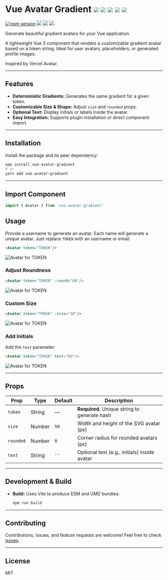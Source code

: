 
# Vue Avatar Gradient ![](https://avatar.vercel.sh/TOKEN?size=20) ![](https://avatar.vercel.sh/leerob?size=20) ![](https://avatar.vercel.sh/vercel?size=20) ![](https://avatar.vercel.sh/party?size=20) ![](https://avatar.vercel.sh/edge?size=20)

[![npm version](https://img.shields.io/npm/v/vue-avatar-gradient.svg)](https://www.npmjs.com/package/vue-avatar-gradient)
[![](https://badgen.net/bundlephobia/min/vue-avatar-gradient)](https://badgen.net/bundlephobia/min/vue-avatar-gradient)
[![](https://badgen.net/bundlephobia/dependency-count/vue-avatar-gradient?color=green)](https://badgen.net/bundlephobia/dependency-count/vue-avatar-gradient)
[![](https://badgen.net/bundlephobia/tree-shaking/vue-avatar-gradient)](https://badgen.net/bundlephobia/tree-shaking/vue-avatar-gradient)

Generate beautiful gradient avatars for your Vue application.

A lightweight Vue 3 component that renders a customizable gradient avatar based on a token string. Ideal for user avatars, placeholders, or generated profile images.

Inspired by Vercel Avatar.

---

## Features

- **Deterministic Gradients:** Generates the same gradient for a given token.
- **Customizable Size & Shape:** Adjust `size` and `rounded` props.
- **Optional Text:** Display initials or labels inside the avatar.
- **Easy Integration:** Supports plugin installation or direct component import.

---

## Installation

Install the package and its peer dependency:

```bash
npm install vue-avatar-gradient
# or
yarn add vue-avatar-gradient
```

---

## Import Component

```js
import { Avatar } from 'vue-avatar-gradient'
```

## Usage

Provide a username to generate an avatar. Each name will generate a unique avatar. Just replace `TOKEN` with an username or email:

```html
<Avatar token="TOKEN"/>
```

![Avatar for TOKEN](https://avatar.vercel.sh/TOKEN)



### Adjust Roundness

```html
<Avatar token="TOKEN" :round="60"/>
```

![Avatar for TOKEN](https://avatar.vercel.sh/TOKEN?rounded=60)


### Custom Size
```html
<Avatar token="TOKEN" :size="30"/>
```
![Avatar for TOKEN](https://avatar.vercel.sh/TOKEN.svg?size=30)

### Add Initials

Add the `text` parameter:
```html
<Avatar token="TOKEN" text="EU"/>
```

![Avatar for TOKEN](https://avatar.vercel.sh/TOKEN.svg?text=EU)

---


## Props

| Prop      | Type    | Default | Description                                  |
|-----------|---------|---------|----------------------------------------------|
| `token`   | String  | —       | **Required.** Unique string to generate hash |
| `size`    | Number  | `50`    | Width and height of the SVG avatar (px)      |
| `rounded` | Number  | `0`     | Corner radius for rounded avatars (px)       |
| `text`    | String  | `''`    | Optional text (e.g., initials) inside avatar |

---

## Development & Build

- **Build:** Uses Vite to produce ESM and UMD bundles:

  ```bash
  npm run build
  ```

---

## Contributing

Contributions, issues, and feature requests are welcome! Feel free to check [issues](https://github.com/adam-coquelet/vue-avatar-gradient/issues).

---

## License

MIT